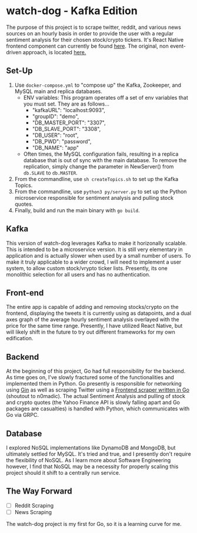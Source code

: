 # watch-dog - Kafka Edition
The purpose of this project is to scrape twitter, reddit, and various news sources on an hourly basis in order to provide the user with a regular sentiment analysis for their chosen stock/crypto tickers. It's React Native frontend component can currently be found [here](https://github.com/jonreesman/watch-dog-react). The original, non event-driven approach, is located [here.](https://github.com/jonreesman/watch-dog)

## Set-Up
1. Use `docker-compose.yml` to "compose up" the Kafka, Zookeeper, and MySQL main and replica databases.
    - ENV variables: This program operates off a set of env variables that you must set. They are as follows...
        - "kafkaURL": "localhost:9093",
        - "groupID": "demo",
        - "DB_MASTER_PORT": "3307",
        - "DB_SLAVE_PORT": "3308",
        - "DB_USER": "root",
        - "DB_PWD": "password",
        - "DB_NAME": "app"
    - Often times, the MySQL configuration fails, resulting in a replica database that is out of sync with the main database. To remove the replication, simply change the parameter in NewServer() from `db.SLAVE` to `db.MASTER`.
2. From the commandline, use `sh createTopics.sh` to set up the Kafka Topics.
3. From the commandline, use `python3 py/server.py` to set up the Python microservice responsible for sentiment analysis and pulling stock quotes.
4. Finally, build and run the main binary with `go build`.


## Kafka
This version of watch-dog leverages Kafka to make it horizonally scalable. This is intended to be a microservice version. It is still very elementary in application and is actually slower when used by a small number of users. To make it truly applicable to a wider crowd, I will need to implement a user system, to allow custom stock/vrypto ticker lists. Presently, its one monolithic selection for all users and has no authentication.

## Front-end
The entire app is capable of adding and removing stocks/crypto on the frontend, displaying the tweets it is currently using as datapoints, and a dual axes graph of the average hourly sentiment analysis overlayed with the price for the same time range. Presently, I have utilized React Native, but will likely shift in the future to try out different frameworks for my own edification.

## Backend
At the beginning of this project, Go had full responsibility for the backend. As time goes on, I've slowly fractured some of the functionalities and implemented them in Python. Go presently is responsible for networking using [Gin](https://github.com/gin-gonic/gin) as well as scraping Twitter using a [Frontend scraper written in Go](https://github.com/n0madic/twitter-scraper) (shoutout to n0madic). The actual Sentiment Analysis and pulling of stock and crypto quotes (the Yahoo Finance API is slowly falling apart and Go packages are casualties) is handled with Python, which communicates with Go via GRPC.

## Database
I explored NoSQL implementations like DynamoDB and MongoDB, but ultimately settled for MySQL. It's tried and true, and I presently don't require the flexibility of NoSQL. As I learn more about Software Engineering however, I find that NoSQL may be a necessity for properly scaling this project should it shift to a centrally run service.

## The Way Forward
- [ ] Reddit Scraping
- [ ] News Scraping

The watch-dog project is my first for Go, so it is a learning curve for me.

